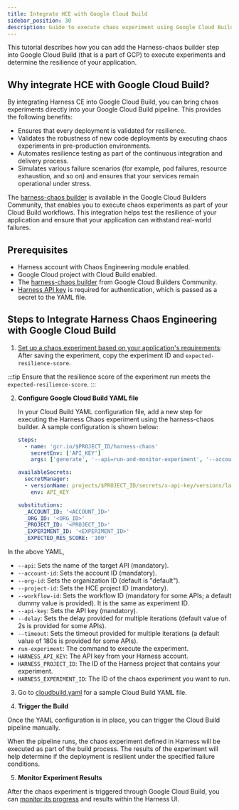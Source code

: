 ```yaml
---
title: Integrate HCE with Google Cloud Build
sidebar_position: 30
description: Guide to execute chaos experiment using Google Cloud Build.
---
```


This tutorial describes how you can add the Harness-chaos builder step into Google Cloud Build (that is a part of GCP) to execute experiments and determine the resilience of your application.

## Why integrate HCE with Google Cloud Build?
By integrating Harness CE into Google Cloud Build, you can bring chaos experiments directly into your Google Cloud Build pipeline. This provides the following benefits:
- Ensures that every deployment is validated for resilience.
- Validates the robustness of new code deployments by executing chaos experiments in pre-production environments.
- Automates resilience testing as part of the continuous integration and delivery process.
- Simulates various failure scenarios (for example, pod failures, resource exhaustion, and so on) and ensures that your services remain operational under stress.

The [harness-chaos builder](https://github.com/GoogleCloudPlatform/cloud-builders-community/tree/master/harness-chaos) is available in the Google Cloud Builders Community, that enables you to execute chaos experiments as part of your Cloud Build workflows. This integration helps test the resilience of your application and ensure that your application can withstand real-world failures.

## Prerequisites

- Harness account with Chaos Engineering module enabled.
- Google Cloud project with Cloud Build enabled.
- The [harness-chaos builder](https://github.com/GoogleCloudPlatform/cloud-builders-community/tree/master/harness-chaos) from Google Cloud Builders Community.
- [Harness API key](https://developer.harness.io/docs/platform/automation/api/add-and-manage-api-keys/#create-personal-api-keys-and-tokens) is required for authentication, which is passed as a secret to the YAML file.

## Steps to Integrate Harness Chaos Engineering with Google Cloud Build
1. [Set up a chaos experiment based on your application's requirements](/docs/chaos-engineering/use-harness-ce/experiments/create-experiments): After saving the experiment, copy the experiment ID and `expected-resilience-score`.

:::tip
Ensure that the resilience score of the experiment run meets the `expected-resilience-score`.
:::

2. **Configure Google Cloud Build YAML file**

    In your Cloud Build YAML configuration file, add a new step for executing the Harness Chaos experiment using the harness-chaos builder. A sample configuration is shown below:

    ```yaml
    steps:
      - name: 'gcr.io/$PROJECT_ID/harness-chaos'
        secretEnv: ['API_KEY']
        args: ['generate', '--api=run-and-monitor-experiment', '--account-id=${_ACCOUNT_ID}','--org-id=${_ORG_ID}','--project-id=${_PROJECT_ID}', '--workflow-id=${_EXPERIMENT_ID}', '--expected-resilience-score=${_EXPECTED_RES_SCORE}', '--api-key=$$API_KEY' ]

    availableSecrets:
      secretManager:
      - versionName: projects/$PROJECT_ID/secrets/x-api-key/versions/latest
        env: API_KEY

    substitutions:
      _ACCOUNT_ID: '<ACCOUNT_ID>'
      _ORG_ID: '<ORG_ID>'
      _PROJECT_ID: '<PROJECT_ID>'
      _EXPERIMENT_ID: '<EXPERIMENT_ID>'
      _EXPECTED_RES_SCORE: '100'
    ```

In the above YAML,
- `--api`: Sets the name of the target API (mandatory).
- `--account-id`: Sets the account ID (mandatory).
- `--org-id`: Sets the organization ID (default is "default").
- `--project-id`: Sets the HCE project ID (mandatory).
- `--workflow-id`: Sets the workflow ID (mandatory for some APIs; a default dummy value is provided). It is the same as experiment ID.
- `--api-key`: Sets the API key (mandatory).
- `--delay`: Sets the delay provided for multiple iterations (default value of 2s is provided for some APIs).
- `--timeout`: Sets the timeout provided for multiple iterations (a default value of 180s is provided for some APIs).
- `run-experiment`: The command to execute the experiment.
- `HARNESS_API_KEY`: The API key from your Harness account.
- `HARNESS_PROJECT_ID`: The ID of the Harness project that contains your experiment.
- `HARNESS_EXPERIMENT_ID`: The ID of the chaos experiment you want to run.

3. Go to [cloudbuild.yaml](https://github.com/GoogleCloudPlatform/cloud-builders-community/blob/master/harness-chaos/cloudbuild.yaml) for a sample Cloud Build YAML file.

4. **Trigger the Build**

Once the YAML configuration is in place, you can trigger the Cloud Build pipeline manually.

When the pipeline runs, the chaos experiment defined in Harness will be executed as part of the build process. The results of the experiment will help determine if the deployment is resilient under the specified failure conditions.

5. **Monitor Experiment Results**

After the chaos experiment is triggered through Google Cloud Build, you can [monitor its progress](/docs/chaos-engineering/getting-started/saas/first-experiment#step-6-observing-chaos-execution) and results within the Harness UI.